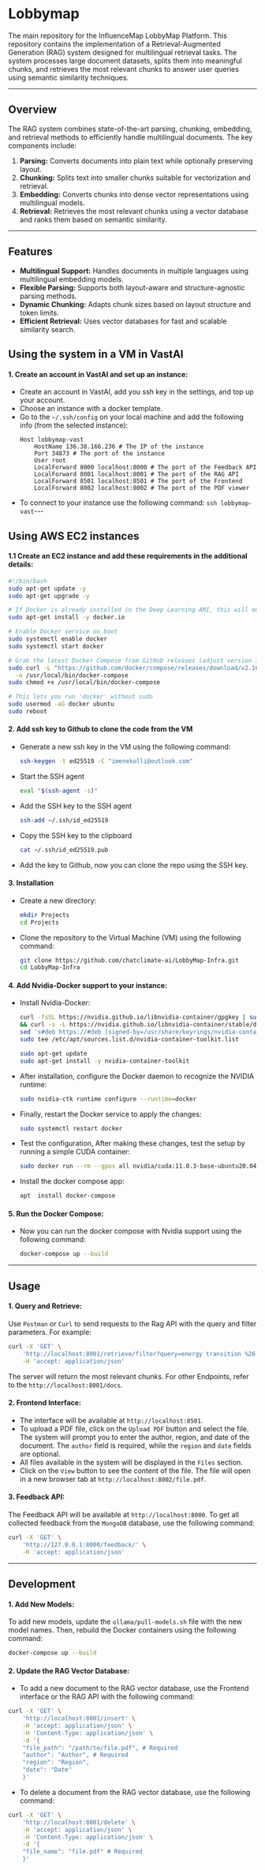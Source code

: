 # Lobbymap
The main repository for the InfluenceMap LobbyMap Platform. This repository contains the implementation of a Retrieval-Augmented Generation (RAG) system designed for multilingual retrieval tasks. The system processes large document datasets, splits them into meaningful chunks, and retrieves the most relevant chunks to answer user queries using semantic similarity techniques.

---

## Overview

The RAG system combines state-of-the-art parsing, chunking, embedding, and retrieval methods to efficiently handle multilingual documents. The key components include:

1. **Parsing:** Converts documents into plain text while optionally preserving layout.
2. **Chunking:** Splits text into smaller chunks suitable for vectorization and retrieval.
3. **Embedding:** Converts chunks into dense vector representations using multilingual models.
4. **Retrieval:** Retrieves the most relevant chunks using a vector database and ranks them based on semantic similarity.

---

## Features

- **Multilingual Support:** Handles documents in multiple languages using multilingual embedding models.
- **Flexible Parsing:** Supports both layout-aware and structure-agnostic parsing methods.
- **Dynamic Chunking:** Adapts chunk sizes based on layout structure and token limits.
- **Efficient Retrieval:** Uses vector databases for fast and scalable similarity search.

## Using the system in a VM in VastAI

#### 1. Create an account in VastAI and set up an instance:
- Create an account in VastAI, add you ssh key in the settings, and top up your account.
- Choose an instance with a docker template.
- Go to the `~/.ssh/config` on your local machine and add the following info (from the selected instance):
    ```
    Host lobbymap-vast
        HostName 136.38.166.236 # The IP of the instance
        Port 34873 # The port of the instance
        User root
        LocalForward 8000 localhost:8000 # The port of the Feedback API
        LocalForward 8001 localhost:8001 # The port of the RAG API
        LocalForward 8501 localhost:8501 # The port of the Frontend
        LocalForward 8002 localhost:8002 # The port of the PDF viewer
    ```
- To connect to your instance use the following command: `ssh lobbymap-vast`---

## Using AWS EC2 instances

#### 1.1 Create an EC2 instance and add these requirements in the additional details:

```bash
#!/bin/bash
sudo apt-get update -y
sudo apt-get upgrade -y

# If Docker is already installed in the Deep Learning AMI, this will ensure it's up to date
sudo apt-get install -y docker.io

# Enable Docker service on boot
sudo systemctl enable docker
sudo systemctl start docker

# Grab the latest Docker Compose from GitHub releases (adjust version if desired)
sudo curl -L "https://github.com/docker/compose/releases/download/v2.16.0/docker-compose-$(uname -s)-$(uname -m)" \
  -o /usr/local/bin/docker-compose
sudo chmod +x /usr/local/bin/docker-compose

# This lets you run 'docker' without sudo
sudo usermod -aG docker ubuntu
sudo reboot
```

#### 2. Add ssh key to Github to clone the code from the VM

- Generate a new ssh key in the VM using the following command:
    ```bash
    ssh-keygen -t ed25519 -C "imenekolli@outlook.com"
    ```
- Start the SSH agent
    ```bash
    eval "$(ssh-agent -s)"
    ```
- Add the SSH key to the SSH agent
    ```bash
    ssh-add ~/.ssh/id_ed25519
    ```
- Copy the SSH key to the clipboard
    ```bash
    cat ~/.ssh/id_ed25519.pub
    ```
- Add the key to Github, now you can clone the repo using the SSH key.

#### 3. Installation

- Create a new directory:
    ```bash
    mkdir Projects
    cd Projects
    ```
- Clone the repository to the Virtual Machine (VM) using the following command:
   ```bash
   git clone https://github.com/chatclimate-ai/LobbyMap-Infra.git
   cd LobbyMap-Infra
   ```

#### 4. Add Nvidia-Docker support to your instance:

- Install Nvidia-Docker:
    ```bash
  curl -fsSL https://nvidia.github.io/libnvidia-container/gpgkey | sudo gpg --dearmor -o /usr/share/keyrings/nvidia-container-toolkit-keyring.gpg \
  && curl -s -L https://nvidia.github.io/libnvidia-container/stable/deb/nvidia-container-toolkit.list | \
    sed 's#deb https://#deb [signed-by=/usr/share/keyrings/nvidia-container-toolkit-keyring.gpg] https://#g' | \
    sudo tee /etc/apt/sources.list.d/nvidia-container-toolkit.list
  
    sudo apt-get update
    sudo apt-get install -y nvidia-container-toolkit
  ```

- After installation, configure the Docker daemon to recognize the NVIDIA runtime:
    ```bash
    sudo nvidia-ctk runtime configure --runtime=docker
    ```

- Finally, restart the Docker service to apply the changes:
    ```bash
    sudo systemctl restart docker
    ```

- Test the configuration, After making these changes, test the setup by running a simple CUDA container:
    ```bash
    sudo docker run --rm --gpus all nvidia/cuda:11.0.3-base-ubuntu20.04 nvidia-smi
    ```
- Install the docker compose app:
    ```bash
    apt  install docker-compose
    ```

#### 5. Run the Docker Compose:
- Now you can run the docker compose with Nvidia support using the following command:
    ```bash
    docker-compose up --build
    ```
---

## Usage

#### 1. Query and Retrieve:
Use `Postman` or `Curl` to send requests to the Rag API with the query and filter parameters. For example:
```bash
curl -X 'GET' \
    'http://localhost:8001/retrieve/filter?query=energy transition %26 zero carbon technologies&top_k=2' \
    -H 'accept: application/json'
```
The server will return the most relevant chunks. For other Endpoints, refer to the `http://localhost:8001/docs`.


#### 2. Frontend Interface:
- The interface will be available at `http://localhost:8501`.
- To upload a PDF file, click on the `Upload PDF` button and select the file. The system will prompt you to enter the author, region, and date of the document. The `author` field is required, while the `region` and `date` fields are optional.
- All files available in the system will be displayed in the `Files` section. 
- Click on the `View` button to see the content of the file. The file will open in a new browser tab at `http://localhost:8002/file.pdf`.
   
#### 3. Feedback API:
The Feedback API will be available at `http://localhost:8000`. To get all collected feedback from the `MongoDB` database, use the following command:
```bash
curl -X 'GET' \
    'http://127.0.0.1:8000/feedback/' \
    -H 'accept: application/json'
```

---

## Development

#### 1. Add New Models:
To add new models, update the `ollama/pull-models.sh` file with the new model names. Then, rebuild the Docker containers using the following command:
```bash
docker-compose up --build
```

#### 2. Update the RAG Vector Database:
- To add a new document to the RAG vector database, use the Frontend interface or the RAG API with the following command:
```bash
curl -X 'GET' \
    'http://localhost:8001/insert' \
    -H 'accept: application/json' \
    -H 'Content-Type: application/json' \
    -d '{
    "file_path": "/path/to/file.pdf", # Required
    "author": "Author", # Required
    "region": "Region",
    "date": "Date"
    }'
```

- To delete a document from the RAG vector database, use the following command:
```bash
curl -X 'GET' \ 
    'http://localhost:8001/delete' \
    -H 'accept: application/json' \
    -H 'Content-Type: application/json' \
    -d '{
    "file_name": "file.pdf" # Required
    }'
```


